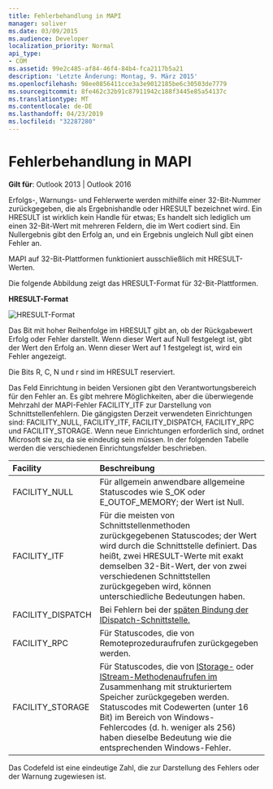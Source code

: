 ```yaml
---
title: Fehlerbehandlung in MAPI
manager: soliver
ms.date: 03/09/2015
ms.audience: Developer
localization_priority: Normal
api_type:
- COM
ms.assetid: 99e2c485-af84-46f4-84b4-fca2117b5a21
description: 'Letzte Änderung: Montag, 9. März 2015'
ms.openlocfilehash: 98ee0856411cce3a3e9012185be6c30503de7779
ms.sourcegitcommit: 8fe462c32b91c87911942c188f3445e85a54137c
ms.translationtype: MT
ms.contentlocale: de-DE
ms.lasthandoff: 04/23/2019
ms.locfileid: "32287280"
---
```

# <a name="error-handling-in-mapi"></a>Fehlerbehandlung in MAPI

**Gilt für**: Outlook 2013 | Outlook 2016 
  
Erfolgs-, Warnungs- und Fehlerwerte werden mithilfe einer 32-Bit-Nummer zurückgegeben, die als Ergebnishandle oder HRESULT bezeichnet wird. Ein HRESULT ist wirklich kein Handle für etwas; Es handelt sich lediglich um einen 32-Bit-Wert mit mehreren Feldern, die im Wert codiert sind. Ein Nullergebnis gibt den Erfolg an, und ein Ergebnis ungleich Null gibt einen Fehler an.
  
MAPI auf 32-Bit-Plattformen funktioniert ausschließlich mit HRESULT-Werten.
  
Die folgende Abbildung zeigt das HRESULT-Format für 32-Bit-Plattformen.
  
**HRESULT-Format**
  
![HRESULT-Format](media/amapi_49.gif "HRESULT-Format")
  
Das Bit mit hoher Reihenfolge im HRESULT gibt an, ob der Rückgabewert Erfolg oder Fehler darstellt. Wenn dieser Wert auf Null festgelegt ist, gibt der Wert den Erfolg an. Wenn dieser Wert auf 1 festgelegt ist, wird ein Fehler angezeigt.
  
Die Bits R, C, N und r sind im HRESULT reserviert.
  
Das Feld Einrichtung in beiden Versionen gibt den Verantwortungsbereich für den Fehler an. Es gibt mehrere Möglichkeiten, aber die überwiegende Mehrzahl der MAPI-Fehler FACILITY_ITF zur Darstellung von Schnittstellenfehlern. Die gängigsten Derzeit verwendeten Einrichtungen sind: FACILITY_NULL, FACILITY_ITF, FACILITY_DISPATCH, FACILITY_RPC und FACILITY_STORAGE. Wenn neue Einrichtungen erforderlich sind, ordnet Microsoft sie zu, da sie eindeutig sein müssen. In der folgenden Tabelle werden die verschiedenen Einrichtungsfelder beschrieben.
  
|Facility|Beschreibung|
|:-----|:-----|
|FACILITY_NULL  <br/> |Für allgemein anwendbare allgemeine Statuscodes wie S_OK oder E_OUTOF_MEMORY; der Wert ist Null.  <br/> |
|FACILITY_ITF  <br/> |Für die meisten von Schnittstellenmethoden zurückgegebenen Statuscodes; der Wert wird durch die Schnittstelle definiert. Das heißt, zwei HRESULT-Werte mit exakt demselben 32-Bit-Wert, der von zwei verschiedenen Schnittstellen zurückgegeben wird, können unterschiedliche Bedeutungen haben.  <br/> |
|FACILITY_DISPATCH  <br/> |Bei Fehlern bei der [späten Bindung der IDispatch-Schnittstelle.](https://msdn.microsoft.com/library/ms221608.aspx)  <br/> |
|FACILITY_RPC  <br/> |Für Statuscodes, die von Remoteprozeduraufrufen zurückgegeben werden.  <br/> |
|FACILITY_STORAGE  <br/> |Für Statuscodes, die von [IStorage-](https://msdn.microsoft.com/library/aa380015%28VS.85%29.aspx) oder [IStream-Methodenaufrufen im](https://msdn.microsoft.com/library/aa380034%28VS.85%29.aspx) Zusammenhang mit strukturiertem Speicher zurückgegeben werden. Statuscodes mit Codewerten (unter 16 Bit) im Bereich von Windows-Fehlercodes (d. h. weniger als 256) haben dieselbe Bedeutung wie die entsprechenden Windows-Fehler.  <br/> |
   
Das Codefeld ist eine eindeutige Zahl, die zur Darstellung des Fehlers oder der Warnung zugewiesen ist.
  

